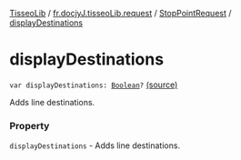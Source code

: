 [TisseoLib](../../index.md) / [fr.docjyJ.tisseoLib.request](../index.md) / [StopPointRequest](index.md) / [displayDestinations](./display-destinations.md)

# displayDestinations

`var displayDestinations: `[`Boolean`](https://kotlinlang.org/api/latest/jvm/stdlib/kotlin/-boolean/index.html)`?` [(source)](https://github.com/docjyj/tisseoLib/tree/master/src/main/kotlin/fr/docjyJ/tisseoLib/request/StopPointRequest.kt#L44)

Adds line destinations.

### Property

`displayDestinations` - Adds line destinations.